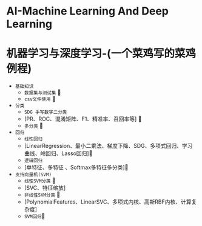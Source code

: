 # AI-Machine  Learning  And  Deep  Learning
# 机器学习与深度学习-(一个菜鸡写的菜鸡例程)

* `基础知识`
  - `数据集与测试集`  🎉
  - `csv文件使用`  🎉
* `分类`
  - `SDG 手写数字二分类` 
  - [PR、ROC、混淆矩阵、F1、精准率、召回率等] 🎉
  - `多分类` 🎉
* `回归` 
  - `线性回归`  
  - [LinearRegression、最小二乘法、梯度下降、SDG、多项式回归、学习曲线、岭回归、Lasso回归]🎉
  - `逻辑回归` 
  - [单特征、多特征 、Softmax多特征多分类]🎉
* `支持向量机(SVM)`
  -  `线性SVM分类` 🎉 
  -  [SVC、特征缩放]  
  -  `非线性SVM分类` 🎉 
  -  [PolynomialFeatures、LinearSVC、多项式内核、高斯RBF内核、计算复杂度]
  -  `SVM回归`🙊

